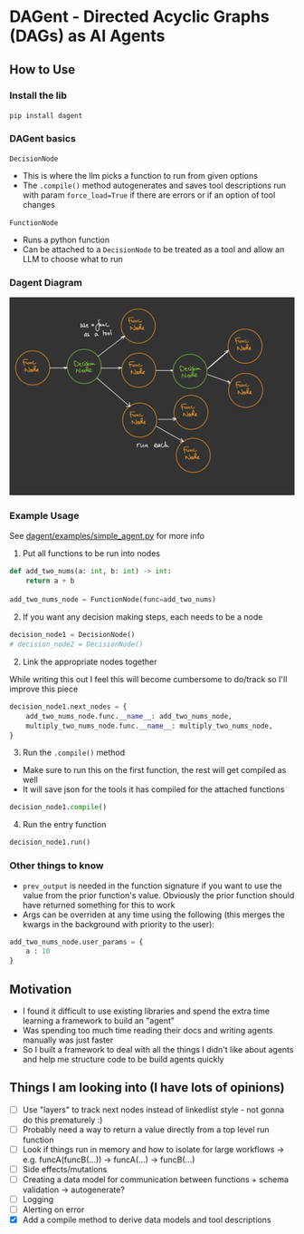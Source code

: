 # DAGent - Directed Acyclic Graphs (DAGs) as AI Agents

## How to Use

### Install the lib 
`pip install dagent`

### DAGent basics 

`DecisionNode`
- This is where the llm picks a function to run from given options
- The `.compile()` method autogenerates and saves tool descriptions run with param `force_load=True` if there are errors or if an option of tool changes

`FunctionNode`
- Runs a python function
- Can be attached to a `DecisionNode` to be treated as a tool and allow an LLM to choose what to run

### Dagent Diagram
![DAGent Diagram](dagent/examples/diagram.jpeg)


### Example Usage
See [dagent/examples/simple_agent.py](dagent/examples/simple_agent.py) for more info

1. Put all functions to be run into nodes

```python
def add_two_nums(a: int, b: int) -> int:
    return a + b

add_two_nums_node = FunctionNode(func=add_two_nums)
```
2. If you want any decision making steps, each needs to be a node

```python
decision_node1 = DecisionNode()
# decision_node2 = DecisionNode()
```

2. Link the appropriate nodes together

While writing this out I feel this will become cumbersome to do/track so I'll improve this piece
```python
decision_node1.next_nodes = {
    add_two_nums_node.func.__name__: add_two_nums_node,
    multiply_two_nums_node.func.__name__: multiply_two_nums_node,
}
```

3. Run the `.compile()` method

- Make sure to run this on the first function, the rest will get compiled as well
- It will save json for the tools it has compiled for the attached functions
```python
decision_node1.compile()
```

4. Run the entry function
```python
decision_node1.run()
```


### Other things to know

- `prev_output` is needed in the function signature if you want to use the value from the prior function's value. Obviously the prior function should have returned something for this to work
- Args can be overriden at any time using the following (this merges the kwargs in the background with priority to the user):
```python
add_two_nums_node.user_params = {
    a : 10
}
```


## Motivation

- I found it difficult to use existing libraries and spend the extra time learning a framework to build an "agent"
- Was spending too much time reading their docs and writing agents manually was just faster
- So I built a framework to deal with all the things I didn't like about agents and help me structure code to be build agents quickly


## Things I am looking into (I have lots of opinions)
- [ ] Use "layers" to track next nodes instead of linkedlist style - not gonna do this prematurely :)
- [ ] Probably need a way to return a value directly from a top level run function
- [ ] Look if things run in memory and how to isolate for large workflows -> e.g. funcA(funcB(...)) -> funcA(...) -> funcB(...)
- [ ] Side effects/mutations
- [ ] Creating a data model for communication between functions + schema validation -> autogenerate? 
- [ ] Logging
- [ ] Alerting on error
- [x] Add a compile method to derive data models and tool descriptions